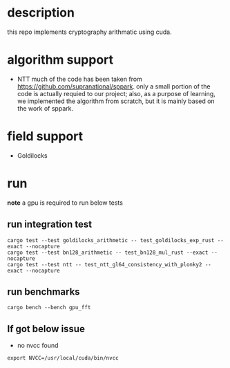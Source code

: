 # description

this repo implements cryptography arithmatic using cuda.

# algorithm support
- NTT
much of the code has been taken from https://github.com/supranational/sppark. only a small portion of the code is actually requied to our project; also, as a purpose of learning, we implemented the algorithm from scratch, but it is mainly based on the work of sppark.

# field support
- Goldilocks

# run
**note** a gpu is required to run below tests
## run integration test
```
cargo test --test goldilocks_arithmetic -- test_goldilocks_exp_rust --exact --nocapture
cargo test --test bn128_arithmetic -- test_bn128_mul_rust --exact --nocapture
cargo test --test ntt -- test_ntt_gl64_consistency_with_plonky2 --exact --nocapture
```
## run benchmarks
```
cargo bench --bench gpu_fft
```

## If got below issue
- no nvcc found
```
export NVCC=/usr/local/cuda/bin/nvcc
```